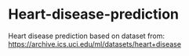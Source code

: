 # Heart-disease-prediction
Heart disease prediction based on dataset from: https://archive.ics.uci.edu/ml/datasets/heart+disease
